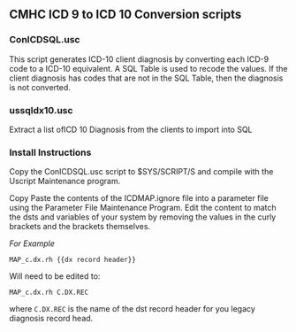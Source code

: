 ## CMHC ICD 9 to ICD 10 Conversion scripts

### ConICDSQL.usc

This script generates ICD-10 client diagnosis by converting each
ICD-9 code to a ICD-10 equivalent.  A SQL Table is used to recode the values. 
If the client diagnosis has codes that are not in the SQL Table, then the
diagnosis is not converted.

### ussqldx10.usc

Extract a list ofICD 10 Diagnosis from the clients to import into SQL

### Install Instructions

Copy the ConICDSQL.usc script to $SYS/SCRIPT/S and compile with the Uscript Maintenance program.

Copy Paste the contents of the ICDMAP.ignore file into a parameter file using the Parameter File Maintenance Program. Edit the content to match the dsts and variables of your system by removing the values in the curly brackets and the brackets themselves.

*For Example*

`MAP_c.dx.rh {{dx record header}}`

Will need to be edited to:

`MAP_c.dx.rh C.DX.REC`

where `C.DX.REC` is the name of the dst record header for you legacy diagnosis record head.
